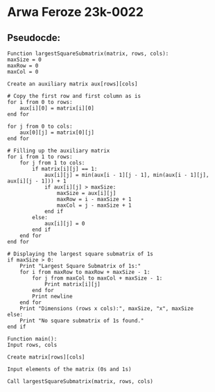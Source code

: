 # Arwa Feroze 23k-0022 <br>
## Pseudocde:

    Function largestSquareSubmatrix(matrix, rows, cols):
    maxSize = 0
    maxRow = 0
    maxCol = 0

    Create an auxiliary matrix aux[rows][cols]

    # Copy the first row and first column as is
    for i from 0 to rows:
        aux[i][0] = matrix[i][0]
    end for

    for j from 0 to cols:
        aux[0][j] = matrix[0][j]
    end for

    # Filling up the auxiliary matrix
    for i from 1 to rows:
        for j from 1 to cols:
            if matrix[i][j] == 1:
                aux[i][j] = min(aux[i - 1][j - 1], min(aux[i - 1][j], aux[i][j - 1])) + 1
                if aux[i][j] > maxSize:
                    maxSize = aux[i][j]
                    maxRow = i - maxSize + 1
                    maxCol = j - maxSize + 1
                end if
            else:
                aux[i][j] = 0
            end if
        end for
    end for

    # Displaying the largest square submatrix of 1s
    if maxSize > 0:
        Print "Largest Square Submatrix of 1s:"
        for i from maxRow to maxRow + maxSize - 1:
            for j from maxCol to maxCol + maxSize - 1:
                Print matrix[i][j]
            end for
            Print newline
        end for
        Print "Dimensions (rows x cols):", maxSize, "x", maxSize
    else:
        Print "No square submatrix of 1s found."
    end if

    Function main():
    Input rows, cols

    Create matrix[rows][cols]

    Input elements of the matrix (0s and 1s)

    Call largestSquareSubmatrix(matrix, rows, cols)

